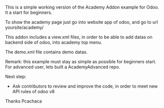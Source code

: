 This is a simple working version of the Academy Addon example for Odoo. It a start for beginners.

To show the academy page just go into website app of odoo, and go to url yoursite/academy/

This addon includes a view.xml files, in order to be able to add datas on backend side of odoo, into academy top menu.

The demo.xml file contains demo datas.

Remark: this example must stay as simple as possible for beginners start.
For advanced user, lets built a AcademyAdvanced repo.

Next step:
- Ask contributors to review and improve the code, in order to meet new API rules of odoo v8

Thanks
Pcachaca
